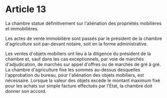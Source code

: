 # Article 13

La chambre statue définitivement sur l'aliénation des propriétés mobilières et immobilières.

Les actes de vente immobilière sont passés par le président de la chambre d'agriculture soit par-devant notaire, soit en la forme administrative.

Les ventes d'objets mobiliers ont lieu à la diligence du président de la chambre et, sauf dans les cas exceptionnels, par voie de marchés d'adjudication, de marchés sur appel d'offres ou de marchés de gré à gré. La chambre d'agriculture fixe les sommes au-dessus desquelles l'approbation du bureau, pour l'aliénation des objets mobiliers, est nécessaire. Lorsque la valeur des objets excède le montant maximum fixé pour les achats sur simple facture effectués par l'Etat, la chambre doit donner son accord.
